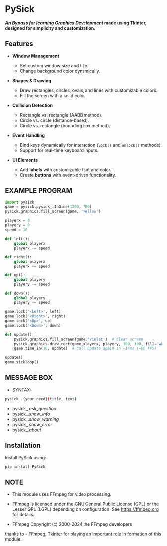 # PySick 
**_An Bypass for learning Graphics Development_ made using Tkinter, designed for simplicity and customization.**
## Features 
- **Window Management**
  - Set custom window size and title.
  - Change background color dynamically.

- **Shapes & Drawing**
  - Draw rectangles, circles, ovals, and lines with customizable colors.
  - Fill the screen with a solid color.

- **Collision Detection**
  - Rectangle vs. rectangle (AABB method).
  - Circle vs. circle (distance-based).
  - Circle vs. rectangle (bounding box method).

- **Event Handling**
  - Bind keys dynamically for interaction (`lock()` and `unlock()` methods).
  - Support for real-time keyboard inputs.

- **UI Elements**
  - Add **labels** with customizable font and color.`
  - Create **buttons** with event-driven functionality.

## EXAMPLE PROGRAM
```python 
import pysick
game = pysick.pysick_.InGine(1200, 700)
pysick.graphics.fill_screen(game, 'yellow')

playerx = 0
playery = 0
speed = 10

def left():
    global playerx
    playerx -= speed

def right():
    global playerx
    playerx += speed

def up():
    global playery
    playery -= speed

def down():
    global playery
    playery += speed

game.lock('<Left>', left)
game.lock('<Right>', right)
game.lock('<Up>', up)
game.lock('<Down>', down)

def update():
    pysick.graphics.fill_screen(game,'violet')  # Clear screen
    pysick.graphics.draw_rect(game,playerx, playery, 100, 100, fill='white')  # Correct rect drawing
    game.time_in(16, update)  # Call update again in ~16ms (~60 FPS)

update()
game.sickloop()
```
## **MESSAGE BOX**
+ SYNTAX:
 ```bash
pysick_.{your_need}(title, text)
```
- pysick_.*ask_question*
- pysick_.*show_info*
- pysick_.*show_warning*
- pysick_.*show_error*
- pysick_.*about*
## Installation 
Install PySick using:
```bash
pip install PySick
```
## NOTE

- This module uses FFmpeg for video processing.

+ FFmpeg is licensed under the GNU General Public License (GPL) or 
the Lesser GPL (LGPL) depending on configuration. See https://ffmpeg.org for details.

- FFmpeg Copyright (c) 2000-2024 the FFmpeg developers

thanks to - FFmpeg,
		   Tkinter for playing an important role in formation of this module.